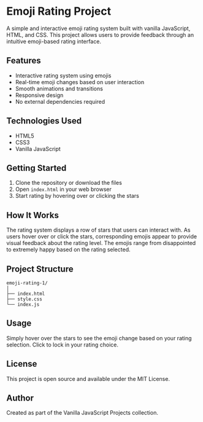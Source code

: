 # Emoji Rating Project

A simple and interactive emoji rating system built with vanilla JavaScript, HTML, and CSS. This project allows users to provide feedback through an intuitive emoji-based rating interface.

## Features

- Interactive rating system using emojis
- Real-time emoji changes based on user interaction
- Smooth animations and transitions
- Responsive design
- No external dependencies required

## Technologies Used

- HTML5
- CSS3
- Vanilla JavaScript

## Getting Started

1. Clone the repository or download the files
2. Open `index.html` in your web browser
3. Start rating by hovering over or clicking the stars

## How It Works

The rating system displays a row of stars that users can interact with. As users hover over or click the stars, corresponding emojis appear to provide visual feedback about the rating level. The emojis range from disappointed to extremely happy based on the rating selected.

## Project Structure

```
emoji-rating-1/
│
├── index.html
├── style.css
└── index.js
```

## Usage

Simply hover over the stars to see the emoji change based on your rating selection. Click to lock in your rating choice.

## License

This project is open source and available under the MIT License.

## Author

Created as part of the Vanilla JavaScript Projects collection.
